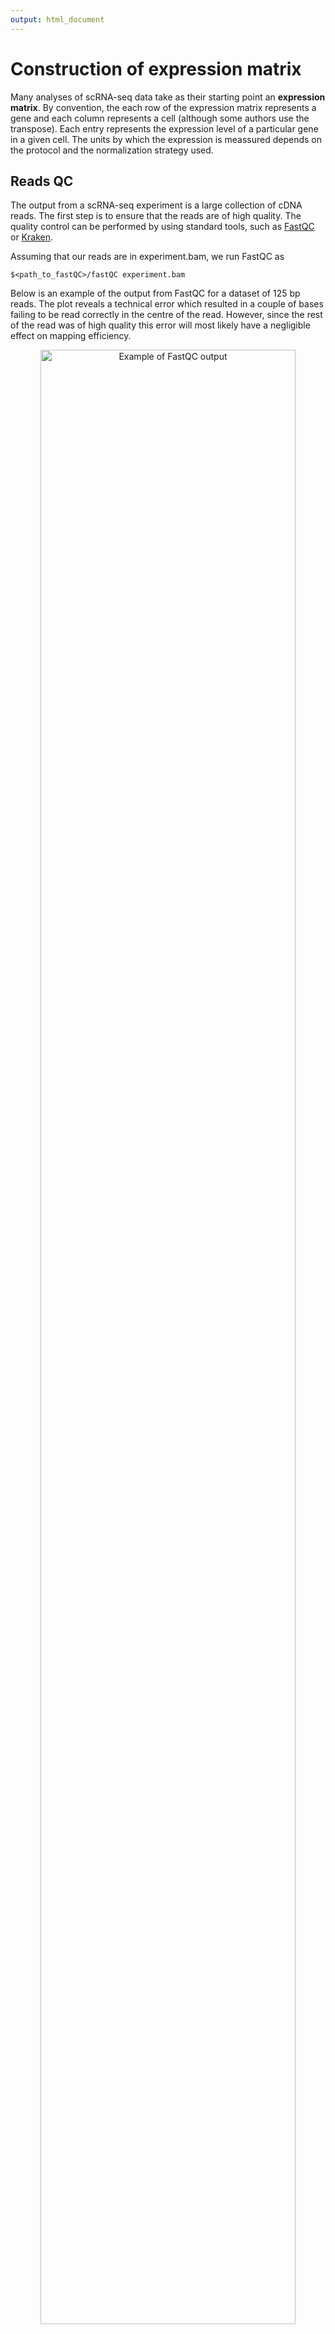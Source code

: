```yaml
---
output: html_document
---
```


# Construction of expression matrix



Many analyses of scRNA-seq data take as their starting point an __expression matrix__. By convention, the each row of the expression matrix represents a gene and each column represents a cell (although some authors use the transpose). Each entry represents the expression level of a particular gene in a given cell. The units by which the expression is meassured depends on the protocol and the normalization strategy used.

## Reads QC

The output from a scRNA-seq experiment is a large collection of cDNA reads. The first step is to ensure that the reads are of high quality. The quality control can be performed by using standard tools, such as [FastQC](http://www.bioinformatics.babraham.ac.uk/projects/fastqc/) or [Kraken](http://www.ebi.ac.uk/research/enright/software/kraken). 

Assuming that our reads are in experiment.bam, we run FastQC as
```
$<path_to_fastQC>/fastQC experiment.bam
```

Below is an example of the output from FastQC for a dataset of 125 bp reads. The plot reveals a technical error which resulted in a couple of bases failing to be read correctly in the centre of the read. However, since the rest of the read was of high quality this error will most likely have a negligible effect on mapping efficiency.

<div class="figure" style="text-align: center">
<img src="figures/per_base_quality.png" alt="Example of FastQC output" width="90%" />
<p class="caption">(\#fig:exprs-constr-fastqc)Example of FastQC output</p>
</div>

Additionally, it is often helpful to visualize the data using the [Integrative Genomics Browser (IGV)](https://www.broadinstitute.org/igv/) or [SeqMonk](http://www.bioinformatics.babraham.ac.uk/projects/seqmonk/).

## Reads alignment

After trimming low quality bases from the reads, the remaining sequences can
be mapped to a reference genome. Again, there is no need for a special purpose
method for this, so we can use the
[STAR](https://github.com/alexdobin/STAR) or the [TopHat](https://ccb.jhu.edu/software/tophat/index.shtml) aligner. For large full-transcript datasets from well annotated organisms (e.g. mouse, human) pseudo-alignment methods (e.g. [Kallisto](https://pachterlab.github.io/kallisto/), [Salmon](http://salmon.readthedocs.io/en/latest/salmon.html)) may out-perform conventional alignment. For drop-seq based datasets with tens- or hundreds of thousands of reads pseudoaligners become more appealing since their run-time can be several orders of magnitude less than traditional aligners.

An example of how to map reads.bam to using STAR is

```
$<path_to_STAR>/STAR --runThreadN 1 --runMode alignReads
--readFilesIn reads1.fq.gz reads2.fq.gz --readFilesCommand zcat --genomeDir <path>
--parametersFiles FileOfMoreParameters.txt --outFileNamePrefix <outpath>/output
```

__Note__, if the _spike-ins_ are used, the reference sequence should be augmented with the DNA sequence of the _spike-in_ molecules prior to mapping.

__Note__, when UMIs are used, their barcodes should be removed from the read sequence. A common practice is to add the barcode to the read name.

Once the reads for each cell have been mapped to the reference genome,
we need to make sure that a sufficient number of reads from each cell
could be mapped to the reference genome. In our experience, the
fraction of mappable reads for mouse or human cells is 60-70%. However, 
this result may vary depending on protocol, read length and settings for 
the read alignment. As a general rule, we expect all cells to have a similar
fraction of mapped reads, so any outliers should be inspected and
possibly removed. A low proportion of mappable reads usually indicates contamination.

An example of how to quantify expression using Salmon is
```
$<path_to_Salmon>/salmon quant -i salmon_transcript_index -1 reads1.fq.gz -2 reads2.fq.gz -p #threads -l A -g genome.gtf --seqBias --gcBias --posBias
```
__Note__ Salmon produces estimated read counts and estimated transcripts per million (tpm) in our experience the latter over corrects the expression of long genes for scRNASeq, thus we recommend using read counts. 

## Alignment example

The histogram below shows the total number of reads mapped to each
cell for an scRNA-seq experiment. Each bar represents one cell, and
they have been sorted in ascending order by the total number of reads
per cell. The three red arrows indicate cells that are outliers in
terms of their coverage and they should be removed from further
analysis. The two yellow arrows point to cells with a surprisingly
large number of unmapped reads. In this example we kept the cells during the alignment QC step, but they were later removed during 
cell QC due to a high proportion of ribosomal RNA reads. 

<div class="figure" style="text-align: center">
<img src="figures/Bergiers_exp1_mapping_by_cell.png" alt="Example of the total number of reads mapped to each cell." width="90%" />
<p class="caption">(\#fig:exprs-constr-total-num-cells)Example of the total number of reads mapped to each cell.</p>
</div>

## Mapping QC

After mapping the raw sequencing to the genome we need to evaluate the quality of the mapping. There are many ways to measure the mapping quality, including: amount of reads mapping to rRNA/tRNAs, proportion of uniquely mapping reads, reads mapping across splice junctions, read depth along the transcripts. Methods developed for bulk RNA-seq, such as [RSeQC](http://rseqc.sourceforge.net/), are applicable to single-cell data:

```
python <RSeQCpath>/geneBody_coverage.py -i input.bam -r genome.bed -o output.txt
python <RSeQCpath>/bam_stat.py -i input.bam -r genome.bed -o output.txt
python <RSeQCpath>/split_bam.py -i input.bam -r rRNAmask.bed -o output.txt
```

However the expected results will depend on the experimental protocol, e.g. many scRNA-seq methods use poly-A selection to avoid sequencing rRNAs which results in a 3' bias in the read coverage across the genes (aka gene body coverage). The figure below shows this 3' bias as well as three cells which were outliers and removed from the dataset:

<div class="figure" style="text-align: center">
<img src="figures/Exp1_RSEQC_geneBodyCoverage_plot_Combined.png" alt="Example of the 3' bias in the read coverage." width="90%" />
<p class="caption">(\#fig:exprs-constr-3-bias)Example of the 3' bias in the read coverage.</p>
</div>

## Reads quantification

The next step is to quantify the expression level of each gene for
each cell. For mRNA data, we can use one of the tools which has been
developed for bulk RNA-seq data, e.g. [HT-seq](http://www-huber.embl.de/users/anders/HTSeq/) or [FeatureCounts](http://subread.sourceforge.net/)

```
# include multimapping
<featureCounts_path>/featureCounts -O -M -Q 30 -p -a genome.gtf -o outputfile input.bam
# exclude multimapping
<featureCounts_path>/featureCounts -Q 30 -p -a genome.gtf -o outputfile input.bam
```

[Unique molecular identifiers (UMIs)](http://www.nature.com/nmeth/journal/v9/n1/full/nmeth.1778.html) make it possible to count the absolute number of molecules and they have proven popular for [scRNA-seq](http://www.nature.com/nmeth/journal/v11/n2/full/nmeth.2772.html). We will discuss how UMIs can be processed in the next chapter.
